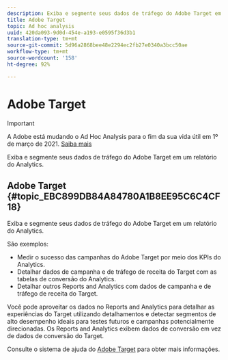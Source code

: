 ```yaml
---
description: Exiba e segmente seus dados de tráfego do Adobe Target em um relatório do Analytics.
title: Adobe Target
topic: Ad hoc analysis
uuid: 420da093-9d0d-454e-a193-e0595f36d3b1
translation-type: tm+mt
source-git-commit: 5d96a2868bee48e2294ec2fb27e0340a3bcc50ae
workflow-type: tm+mt
source-wordcount: '158'
ht-degree: 92%

---
```



# Adobe Target

>[!IMPORTANT]
>
>A Adobe está mudando o Ad Hoc Analysis para o fim da sua vida útil em 1º de março de 2021. [Saiba mais](https://adobe.ly/discoverworkspace)

Exiba e segmente seus dados de tráfego do Adobe Target em um relatório do Analytics.

## Adobe Target {#topic_EBC899DB84A84780A1B8EE95C6C4CF18}

Exiba e segmente seus dados de tráfego do Adobe Target em um relatório do Analytics.

São exemplos:

* Medir o sucesso das campanhas do Adobe Target por meio dos KPIs do Analytics.
* Detalhar dados de campanha e de tráfego de receita do Target com as tabelas de conversão do Analytics.
* Detalhar outros Reports and Analytics com dados de campanha e de tráfego de receita do Target.

Você pode aproveitar os dados no Reports and Analytics para detalhar as experiências do Target utilizando detalhamentos e detectar segmentos de alto desempenho ideais para testes futuros e campanhas potencialmente direcionadas. Os Reports and Analytics exibem dados de conversão em vez de dados de conversão do Target.

Consulte o sistema de ajuda do [Adobe Target](https://docs.adobe.com/content/help/pt-BR/target/using/target-home.html) para obter mais informações.
